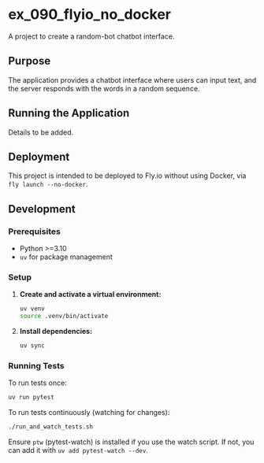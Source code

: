 # ex_090_flyio_no_docker

A project to create a random-bot chatbot interface.

## Purpose

The application provides a chatbot interface where users can input text, and the server responds with the words in a random sequence.

## Running the Application

Details to be added.

## Deployment

This project is intended to be deployed to Fly.io without using Docker, via `fly launch --no-docker`.

## Development

### Prerequisites

- Python >=3.10
- `uv` for package management

### Setup

1.  **Create and activate a virtual environment:**
    ```bash
    uv venv
    source .venv/bin/activate
    ```
2.  **Install dependencies:**
    ```bash
    uv sync
    ```

### Running Tests

To run tests once:
```bash
uv run pytest
```

To run tests continuously (watching for changes):
```bash
./run_and_watch_tests.sh
```

Ensure `ptw` (pytest-watch) is installed if you use the watch script. If not, you can add it with `uv add pytest-watch --dev`.
